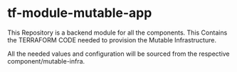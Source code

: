 # tf-module-mutable-app

This Repository is a backend module for all the components. This Contains the TERRAFORM CODE needed to provision the Mutable Infrastructure. 

All the needed values and configuration will be sourced from the respective component/mutable-infra.